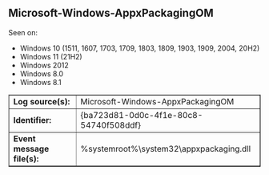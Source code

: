 ## Microsoft-Windows-AppxPackagingOM

Seen on:
* Windows 10 (1511, 1607, 1703, 1709, 1803, 1809, 1903, 1909, 2004, 20H2)
* Windows 11 (21H2)
* Windows 2012
* Windows 8.0
* Windows 8.1

<table border="1" class="docutils">
  <tbody>
    <tr>
      <td><b>Log source(s):</b></td>
      <td>Microsoft-Windows-AppxPackagingOM</td>
    </tr>
    <tr>
      <td><b>Identifier:</b></td>
      <td>{ba723d81-0d0c-4f1e-80c8-54740f508ddf}</td>
    </tr>
    <tr>
      <td><b>Event message file(s):</b></td>
      <td>%systemroot%\system32\appxpackaging.dll</td>
    </tr>
  </tbody>
</table>

&nbsp;

